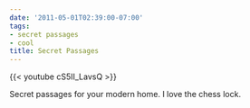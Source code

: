 ```yaml
---
date: '2011-05-01T02:39:00-07:00'
tags:
- secret passages
- cool
title: Secret Passages
---
```


{{< youtube cS5II_LavsQ >}}

Secret passages for your modern home. I love the chess lock.
